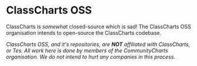 # ClassCharts OSS
ClassCharts is *somewhat* closed-source which is sad! The ClassCharts OSS organisation intends to open-source the ClassCharts codebase.

_ClassCharts OSS, and it's repositories, are **NOT** affiliated with ClassCharts, or Tes. All work here is done by members of the CommunityCharts organisation. We do not intend to hurt any companies in this process._
